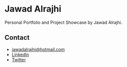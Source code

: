 # Jawad Alrajhi

Personal Portfolio and Project Showcase by Jawad Alrajhi.

## Contact

-  jawadalrajhi@hotmail.com  
-  [LinkedIn](https://www.linkedin.com/in/jawadalrajhi/)  
-  [Twitter](https://x.com/Jawadalrajhi)
